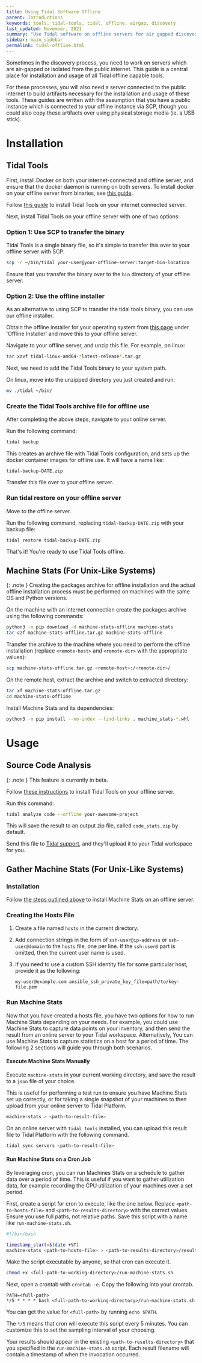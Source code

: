 ```yaml
---
title: Using Tidal Software Offline
parent: Introductions
keywords: tools, tidal-tools, tidal, offline, airgap, discovery
last_updated: November, 2021
summary: "Use Tidal software on offline servers for air gapped discovery"
sidebar: main_sidebar
permalink: tidal-offline.html
---
```


Sometimes in the discovery process, you need to work on servers which are air-gapped or isolated from the public internet. This guide is a central place for installation and usage of all Tidal offline capable tools.

For these processes, you will also need a server connected to the public internet to build artifacts necessary for the installation and usage of these tools. These guides are written with the assumption that you have a public instance which is connected to your offline instance via SCP, though you could also copy these artifacts over using physical storage media (ie. a USB stick).

# Installation

## Tidal Tools

First, install Docker on both your internet-connected and offline server, and ensure that the docker daemon is running on both servers. To install docker on your offline server from binaries, see [this guide](https://docs.docker.com/engine/install/binaries/).

Follow [this guide](https://guides.tidal.cloud/tidal-tools.html) to install Tidal Tools on your internet connected server.

Next, install Tidal Tools on your offline server with one of two options:

### Option 1: Use SCP to transfer the binary
Tidal Tools is a single binary file, so it's simple to transfer this over to your offline server with SCP.

```bash
scp -r ~/bin/tidal your-user@your-offline-server:target-bin-location
```

Ensure that you transfer the binary over to the `bin` directory of your offline server.

### Option 2: Use the offline installer
As an alternative to using SCP to transfer the tidal tools binary, you can use our offline installer.

Obtain the offline installer for your operating system from [this page](https://get.tidal.sh/) under 'Offline Installer' and move this to your offline server.

Navigate to your offline server, and unzip this file. For example, on linux:

```bash
tar xzvf tidal-linux-amd64-*latest-release*.tar.gz
```

Next, we need to add the Tidal Tools binary to your system path.

On linux, move into the unzipped directory you just created and run:

```bash
mv ./tidal ~/bin/
```

### Create the Tidal Tools archive file for offline use
After completing the above steps, navigate to your online server.

Run the following command:

```bash
tidal backup
```

This creates an archive file with Tidal Tools configuration, and sets up the docker container images for offline use. It will have a name like:

```
tidal-backup-DATE.zip
```

Transfer this file over to your offline server.

### Run tidal restore on your offline server
Move to the offline server.

Run the following command, replacing `tidal-backup-DATE.zip` with your backup file:

```bash
tidal restore tidal-backup-DATE.zip
```

That's it! You're ready to use Tidal Tools offline.

## Machine Stats (For Unix-Like Systems)

{: .note }
Creating the packages archive for offline installation and the actual
offline installation process must be performed on machines with the same OS and
Python versions.

On the machine with an internet connection create the packages archive using the following commands:

```bash
python3 -m pip download -d machine-stats-offline machine-stats
tar czf machine-stats-offline.tar.gz machine-stats-offline
```

Transfer the archive to the machine where you need to perform the offline
installation (replace `<remote-host>` and `<remote-dir>` with the
appropriate values):

```bash
scp machine-stats-offline.tar.gz <remote-host>:/<remote-dir>/
```

On the remote host, extract the archive and switch to extracted directory:

```bash
tar xf machine-stats-offline.tar.gz
cd machine-stats-offline
```

Install Machine Stats and its dependencies:

```bash
python3 -m pip install --no-index --find-links . machine_stats-*.whl
```

# Usage

## Source Code Analysis

{: .note }
This feature is currently in beta.

Follow [these instructions](#tidal-tools) to install Tidal Tools on your offline server.

Run this command:

```bash
tidal analyze code --offline your-awesome-project
```

This will save the result to an output zip file, called `code_stats.zip` by default.

Send this file to [Tidal support](mailto:support@tidalcloud.com), and they'll upload it to your Tidal workspace for you.

## Gather Machine Stats (For Unix-Like Systems)

### Installation

Follow [the steps outlined above](#machine-stats-for-unix-like-systems) to install Machine Stats on an offline server.

### Creating the Hosts File

1. Create a file named `hosts` in the current directory.

2. Add connection strings in the form of `ssh-user@ip-address` or
   `ssh-user@domain` to the `hosts` file, one per line. If the `ssh-user@` part
   is omitted, then the current user name is used.

3. If you need to use a custom SSH identity file for some particular host,
   provide it as the following:

    ```
    my-user@example.com ansible_ssh_private_key_file=path/to/key-file.pem
    ```

### Run Machine Stats

Now that you have created a hosts file, you have two options for how to run Machine Stats depending on your needs. For example, you could use Machine Stats to capture data points on your inventory, and then send the result from an online server to your Tidal workspace. Alternatively, You can use Machine Stats to capture statistics on a host for a period of time. The following 2 sections will guide you through both scenarios.

#### Execute Machine Stats Manually

Execute `machine-stats` in your current working directory, and save the result to a `json` file of your choice.

This is useful for performing a test run to ensure you have Machine Stats set up correctly, or for taking a single snapshot of your machines to then upload from your online server to Tidal Platform.

```bash
machine-stats > <path-to-result-file>
```

On an online server with `tidal tools` installed, you can upload this result file to Tidal Platform with the following command.

```bash
tidal sync servers <path-to-result-file>
```
#### Run Machine Stats on a Cron Job

By leveraging cron, you can run Machines Stats on a schedule to gather data over a period of time. This is useful if you want to gather utilization data, for example recording the CPU utilization of your machines over a set period.

First, create a script for cron to execute, like the one below. Replace `<path-to-hosts-file>` and `<path-to-results-directory>` with the correct values. Ensure you use full paths, not relative paths. Save this script with a name like `run-machine-stats.sh`.
```bash
#!/bin/bash

timestamp_start=$(date +%T)
machine-stats <path-to-hosts-file> > <path-to-results-directory>/result-${timestamp_start}.json
```
Make the script executable by anyone, so that cron can execute it.

```bash
chmod +x <full-path-to-working-directory>/run-machine-stats.sh
```

Next, open a crontab with `crontab -e`. Copy the following into your crontab.

```
PATH=<full-path>
*/5 * * * * bash <full-path-to-working-directory>/run-machine-stats.sh
```
You can get the value for `<full-path>` by running `echo $PATH`.

The `*/5` means that cron will execute this script every 5 minutes. You can customize this to set the sampling interval of your choosing.

Your results should appear in the existing `<path-to-results-directory>` that you specified in the `run-machine-stats.sh` script. Each result filename will contain a timestamp of when the invocation occurred.
